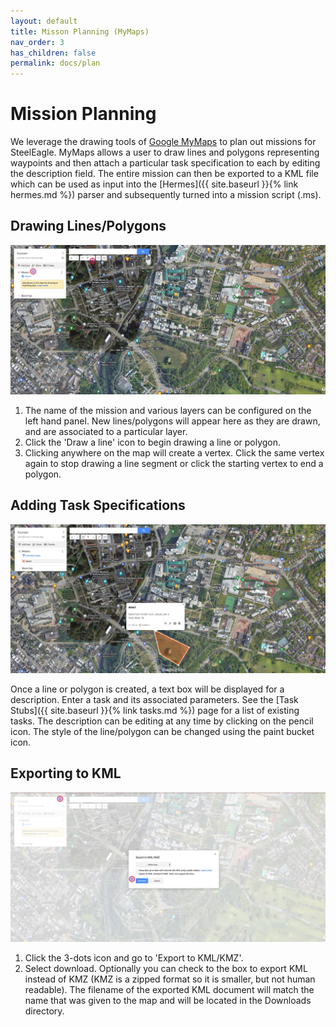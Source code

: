```yaml
---
layout: default
title: Misson Planning (MyMaps)
nav_order: 3
has_children: false
permalink: docs/plan
---
```


# Mission Planning

We leverage the drawing tools of [Google MyMaps](https://www.google.com/maps/about/mymaps/) to plan out missions for SteelEagle. MyMaps allows a user to draw lines and polygons representing waypoints and then attach a particular task specification to each by editing the description field. The entire mission can then be exported to a KML file which can be used as input into the [Hermes]({{ site.baseurl }}{% link hermes.md %}) parser and subsequently turned into a mission script (.ms).

## Drawing Lines/Polygons

![Drawing!](images/mymaps1.png)

1. The name of the mission and various layers can be configured on the left hand panel. New lines/polygons will appear here as they are drawn, and are associated to a particular layer.
2. Click the 'Draw a line' icon to begin drawing a line or polygon.
3. Clicking anywhere on the map will create a vertex. Click the same vertex again to stop drawing a line segment or click the starting vertex to end a polygon.

## Adding Task Specifications

![Drawing!](images/mymaps2.png)

Once a line or polygon is created, a text box will be displayed for a description. Enter a task and its associated parameters. See the [Task Stubs]({{ site.baseurl }}{% link tasks.md %}) page for a list of existing tasks. The description can be editing at any time by clicking on the pencil icon. The style of the line/polygon can be changed using the paint bucket icon.

## Exporting to KML

![Drawing!](images/mymaps3.png)

1. Click the 3-dots icon and go to 'Export to KML/KMZ'.
2. Select download. Optionally you can check to the box to export KML instead of KMZ (KMZ is a zipped format so it is smaller, but not human readable). The filename of the exported KML document will match the name that was given to the map and will be located in the Downloads directory.
